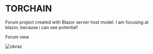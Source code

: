 # TORCHAIN
Forum project created with Blazor server host model. I am focusing at blazor, because i can see potential!

Forum view

![obraz](https://user-images.githubusercontent.com/82496006/202537284-0a4dd9c9-21f1-4631-a92c-21b918e35b7f.png)

